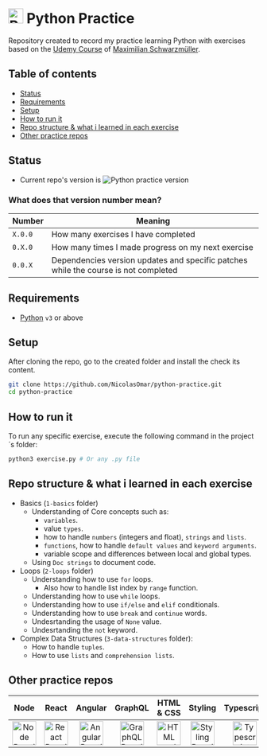# <img src="https://cdn.simpleicons.org/python" title="Python Practice Repo" alt="Python Practice Repo" width="30"> Python Practice
Repository created to record my practice learning Python with exercises based on the [Udemy Course](https://www.udemy.com/course/learn-python-by-building-a-blockchain-cryptocurrency) of [Maximilian Schwarzmüller](https://www.udemy.com/user/maximilian-schwarzmuller/).

## Table of contents
- [Status](#status)
- [Requirements](#requirements)
- [Setup](#setup)
- [How to run it](#how-to-run-it)
- [Repo structure & what i learned in each exercise](#repo-structure--what-i-learned-in-each-exercise)
- [Other practice repos](#other-practice-repos)

## Status
- Current repo's version is ![Python practice version](https://img.shields.io/github/package-json/v/nicolasomar/python-practice?color=success&label=%20&style=flat-square)

### What does that version number mean?
| Number | Meaning |
| ------ | ------ |
| `X.0.0` | How many exercises I have completed |
| `0.X.0` | How many times I made progress on my next exercise |
| `0.0.X` | Dependencies version updates and specific patches while the course is not completed |

## Requirements
 - [Python](https://www.python.org/downloads/) `v3` or above

## Setup
After cloning the repo, go to the created folder and install the check its content.
```sh
git clone https://github.com/NicolasOmar/python-practice.git
cd python-practice
```

## How to run it
To run any specific exercise, execute the following command in the project´s folder:
```python
python3 exercise.py # Or any .py file
```

## Repo structure & what i learned in each exercise
- Basics (`1-basics` folder)
  - Understanding of Core concepts such as:
    - `variables`.
    - value `types`.
    - how to handle `numbers` (integers and float), `strings` and `lists`.
    - `functions`, how to handle `default values` and `keyword arguments`.
    - variable scope and differences between local and global types.
  - Using `Doc strings` to document code.
- Loops (`2-loops` folder)
  - Understanding how to use `for` loops.
    - Also how to handle list index by `range` function.
  - Understanding how to use `while` loops.
  - Understanding how to use `if/else` and `elif` conditionals.
  - Understanding how to use `break` and `continue` words.
  - Undesrtanding the usage of `None` value.
  - Undesrtanding the `not` keyword.
- Complex Data Structures (`3-data-structures` folder):
  - How to handle `tuples`.
  - How to use `lists` and `comprehension lists`.

## Other practice repos
| Node | React | Angular | GraphQL | HTML & CSS | Styling | Typescript | NextJs | Docker |
| :---: | :---: | :---: | :---: | :---: | :---: | :---: | :---: | :---: |
| [<img src="https://cdn.simpleicons.org/node.js" title="Node Practice Repo" alt="Node Practice Repo" width="48px">](https://github.com/NicolasOmar/node-practice) | [<img src="https://cdn.simpleicons.org/react" title="React Practice Repo" alt="React Practice Repo" width="48px">](https://github.com/NicolasOmar/react-practice) | [<img src="https://cdn.simpleicons.org/angular" title="Angular Practice Repo" alt="Angular Practice Repo" width="48px">](https://github.com/NicolasOmar/angular-practice) | [<img src="https://cdn.simpleicons.org/graphql" title="GraphQL Practice Repo" alt="GraphQL Practice Repo" width="48px">](https://github.com/NicolasOmar/graphql-practice) | [<img src="https://cdn.simpleicons.org/html5" title="HTML and CSS Practice Repo" alt="HTML and CSS Practice Repo" width="48px">](https://github.com/NicolasOmar/html-css-practice) | [<img src="https://cdn.simpleicons.org/sass" title="Styling Practice Repo" alt="Styling Practice Repo" width="48px">](https://github.com/NicolasOmar/styling-practice) | [<img src="https://cdn.simpleicons.org/typescript" title="Typescript Practice Repo" alt="Typescript Practice Repo" width="48px">](https://github.com/NicolasOmar/typescript-practice) | [<img src="https://cdn.simpleicons.org/nextdotjs" title="NextJs Practice Repo" alt="NextJs Practice Repo" width="48px">](https://github.com/NicolasOmar/next-practice) | [<img src="https://cdn.simpleicons.org/docker" title="Docker Practice Repo" alt="Docker Practice Repo" width="48px">](https://github.com/NicolasOmar/docker-practice) |